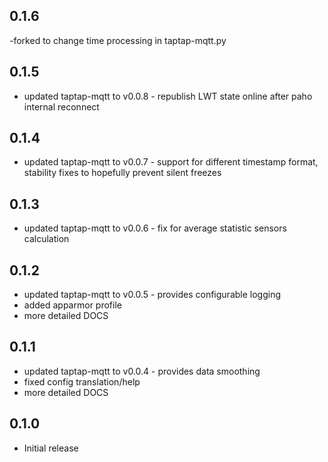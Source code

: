 <!-- https://developers.home-assistant.io/docs/add-ons/presentation#keeping-a-changelog -->

## 0.1.6

-forked to change time processing in taptap-mqtt.py

## 0.1.5

- updated taptap-mqtt to v0.0.8 - republish LWT state online after paho internal reconnect

## 0.1.4

- updated taptap-mqtt to v0.0.7 - support for different timestamp format, stability fixes to hopefully prevent silent freezes

## 0.1.3

- updated taptap-mqtt to v0.0.6 - fix for average statistic sensors calculation

## 0.1.2

- updated taptap-mqtt to v0.0.5 - provides configurable logging
- added apparmor profile
- more detailed DOCS

## 0.1.1

- updated taptap-mqtt to v0.0.4 - provides data smoothing
- fixed config translation/help
- more detailed DOCS

## 0.1.0

- Initial release
